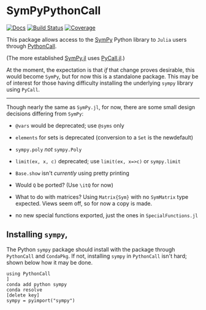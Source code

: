 # SymPyPythonCall

[![Docs](https://img.shields.io/badge/docs-dev-blue.svg)](https://jverzani.github.io/SymPyPythonCall.jl/dev)
[![Build Status](https://github.com/jverzani/SymPyPythonCall.jl/actions/workflows/CI.yml/badge.svg?branch=main)](https://github.com/jverzani/SymPyPythonCall.jl/actions/workflows/CI.yml?query=branch%3Amain)
[![Coverage](https://codecov.io/gh/jverzani/SymPyPythonCall.jl/branch/main/graph/badge.svg)](https://codecov.io/gh/jverzani/SymPyPythonCall.jl)


This package allows access to the [SymPy](https://www.sympy.org/en/index.html) Python library to `Julia` users through [PythonCall](https://github.com/cjdoris/PythonCall.jl).

(The more established [SymPy.jl](https://github.com/JuliaPy/SymPy.jl) uses [PyCall.jl](https://github.com/JuliaPy/PyCall.jl).)

At the moment, the expectation is that *if* that change proves desirable, this would become `SymPy`, but for now this is a standalone package. This may be of interest for those having difficulty installing the underlying `sympy` library using `PyCall`.

----

Though nearly the same as `SymPy.jl`, for now, there are some small design decisions differing from `SymPy`:

* `@vars` would be deprecated; use `@syms` only

* `elements` for sets is deprecated (conversion to a `Set` is the newdefault)

* `sympy.poly` *not* `sympy.Poly`

* `limit(ex, x, c)` deprecated; use `limit(ex, x=>c)` or `sympy.limit`

* `Base.show` isn't *currently* using pretty printing

* Would `Q` be ported? (Use `\itQ` for now)

* What to do with matrices? Using `Matrix{Sym}` with no `SymMatrix` type expected. Views seem off, so for now a copy is made.

* no new special functions exported, just the ones in `SpecialFunctions.jl`


## Installing `sympy`,

The Python `sympy` package should install with the package through `PythonCall` and `CondaPkg`. If not,
installing `sympy` in `PythonCall` isn't hard; shown below how it may be done.

```
using PythonCall
]
conda add python sympy
conda resolve
[delete key]
sympy = pyimport("sympy")
```

